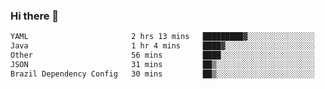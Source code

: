 ### Hi there 👋

<!--START_SECTION:waka-->

```txt
YAML                       2 hrs 13 mins   █████████▓░░░░░░░░░░░░░░░   39.08 %
Java                       1 hr 4 mins     ████▓░░░░░░░░░░░░░░░░░░░░   18.90 %
Other                      56 mins         ████░░░░░░░░░░░░░░░░░░░░░   16.64 %
JSON                       31 mins         ██▒░░░░░░░░░░░░░░░░░░░░░░   09.25 %
Brazil Dependency Config   30 mins         ██▒░░░░░░░░░░░░░░░░░░░░░░   08.97 %
```

<!--END_SECTION:waka-->

<!--
**jerry-shao/jerry-shao** is a ✨ _special_ ✨ repository because its `README.md` (this file) appears on your GitHub profile.

Here are some ideas to get you started:

- 🔭 I’m currently working on ...
- 🌱 I’m currently learning ...
- 👯 I’m looking to collaborate on ...
- 🤔 I’m looking for help with ...
- 💬 Ask me about ...
- 📫 How to reach me: ...
- 😄 Pronouns: ...
- ⚡ Fun fact: ...
-->
